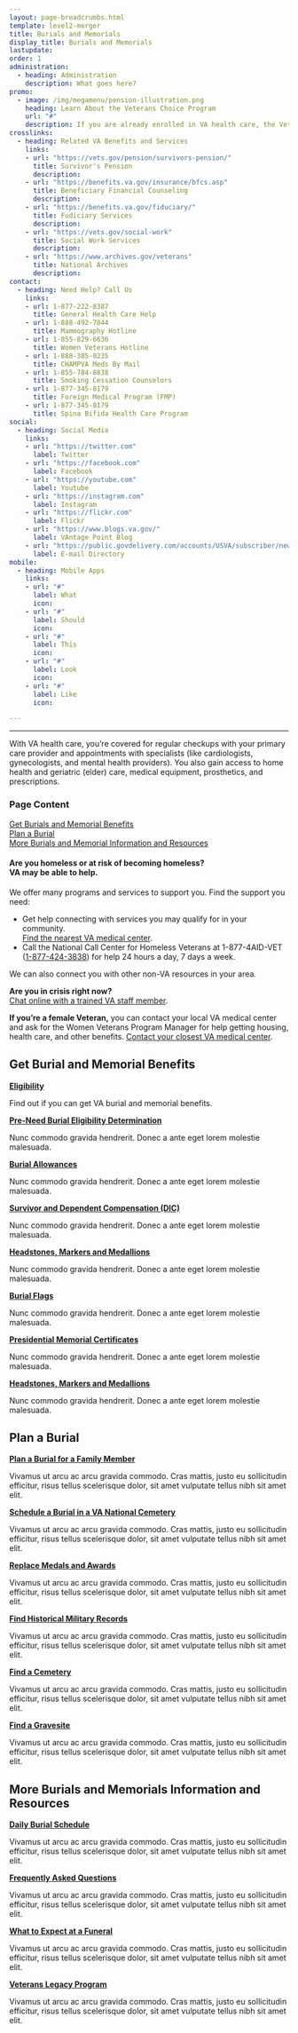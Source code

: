 ```yaml
---
layout: page-breadcrumbs.html
template: level2-merger
title: Burials and Memorials
display_title: Burials and Memorials
lastupdate:
order: 1
administration:
  - heading: Administration
    description: What goes here?
promo:
  - image: /img/megamenu/pension-illustration.png
    heading: Learn About the Veterans Choice Program
    url: "#"
    description: If you are already enrolled in VA health care, the Veterans Choice Program allows you to receive health care within your community.
crosslinks:
  - heading: Related VA Benefits and Services
    links:
    - url: "https://vets.gov/pension/survivors-pension/"
      title: Survivor's Pension
      description:
    - url: "https://benefits.va.gov/insurance/bfcs.asp"
      title: Beneficiary Financial Counseling
      description:
    - url: "https://benefits.va.gov/fiduciary/"
      title: Fudiciary Services
      description:
    - url: "https://vets.gov/social-work"
      title: Social Work Services
      description:
    - url: "https://www.archives.gov/veterans"
      title: National Archives
      description:
contact:
  - heading: Need Help? Call Us
    links:
    - url: 1-877-222-8387
      title: General Health Care Help
    - url: 1-888-492-7844
      title: Mammography Hotline
    - url: 1-855-829-6636
      title: Women Veterans Hotline
    - url: 1-888-385-0235
      title: CHAMPVA Meds By Mail
    - url: 1-855-784-8838
      title: Smoking Cessation Counselors
    - url: 1-877-345-8179
      title: Foreign Medical Program (FMP)
    - url: 1-877-345-8179
      title: Spina Bifida Health Care Program
social:
  - heading: Social Media
    links:
    - url: "https://twitter.com"
      label: Twitter
    - url: "https://facebook.com"
      label: Facebook
    - url: "https://youtube.com"
      label: Youtube
    - url: "https://instagram.com"
      label: Instagram
    - url: "https://flickr.com"
      label: Flickr
    - url: "https://www.blogs.va.gov/"
      label: VAntage Point Blog
    - url: "https://public.govdelivery.com/accounts/USVA/subscriber/new/"
      label: E-mail Directory
mobile:
  - heading: Mobile Apps
    links:
    - url: "#"
      label: What
      icon:
    - url: "#"
      label: Should
      icon:
    - url: "#"
      label: This
      icon:
    - url: "#"
      label: Look
      icon:
    - url: "#"
      label: Like
      icon:

---
```

---

<p class="va-introtext">
With VA health care, you’re covered for regular checkups with your primary care provider and appointments with specialists (like cardiologists, gynecologists, and mental health providers). You also gain access to home health and geriatric (elder) care, medical equipment, prosthetics, and prescriptions.
</p>

<h3 class="highlight">Page Content</h3>

[Get Burials and Memorial Benefits](#get)<br>
[Plan a Burial](#manage)<br>
[More Burials and Memorial Information and Resources](#more)<br>

<div class="usa-alert usa-alert-warning">
  <div class="usa-alert-body">
    <h4 class="usa-alert-title">Are you homeless or at risk of becoming homeless?<br><a id="crisis-expander-link">VA may be able to help</a>.</h4>
    <div id="crisis-expander-content" class="expander-content expander-content-closed">
      <div class="expander-content-inner usa-alert-text">
        <p>We offer many programs and services to support you. Find the support you need: </p>
        <ul>
          <li>Get help connecting with services you may qualify for in your community. <br>
            <a href="/facilities/">Find the nearest VA medical center</a>.</li>
          <li>Call the National Call Center for Homeless Veterans at 1-877-4AID-VET (<a href="tel:+18774243838">1-877-424-3838</a>) for help 24 hours a day, 7 days a week.</li>
        </ul>
        <p>We can also connect you with other non-VA resources in your area.</p>
        <p><b>Are you in crisis right now?</b> <br>
        <a href="https://www.veteranscrisisline.net/ChatTermsOfService.aspx?account=Homeless%20Veterans%20Chat">Chat online with a trained VA staff member</a>.</p>
        <p><b>If you’re a female Veteran,</b> you can contact your local VA medical center and ask for the Women Veterans Program Manager for help getting housing, health care, and other benefits. <a href="/facilities/">Contact your closest VA medical center</a>.</p>
      </div>
    </div>
  </div>
</div>

<script type="text/javascript">

  // Toggle the expandable crisis info
  document.getElementById('crisis-expander-link')
    .addEventListener('click', function () {
      document.getElementById('crisis-expander-content').classList.toggle('expander-content-closed');
    });
</script>

<section id="get" class="merger-majorlinks">

  <h2 class="highlight">Get Burial and Memorial Benefits</h2>

  <div class="link">
    <a href="https://vets.gov/burials-and-memorials/eligibility/"><b>Eligibility</b></a>
    <p>Find out if you can get VA burial and memorial benefits.
  </div>

  <div class="link">
    <a href="https://vets.gov/burials-and-memorials/pre-need/"><b>Pre-Need Burial Eligibility Determination</b></a>
    <p>Nunc commodo gravida hendrerit. Donec a ante eget lorem molestie malesuada.</p>
  </div>

  <div class="link">
    <a href="https://vets.gov/burials-and-memorials/survivor-and-dependent-benefits/burial-costs/"><b>Burial Allowances</b></a>
    <p>Nunc commodo gravida hendrerit. Donec a ante eget lorem molestie malesuada.</p>
  </div>

  <div class="link">
    <a href="https://vets.gov/burials-and-memorials/survivor-and-dependent-benefits/compensation/"><b>Survivor and Dependent Compensation (DIC)</b></a>
    <p>Nunc commodo gravida hendrerit. Donec a ante eget lorem molestie malesuada.</p>
  </div>

  <div class="link">
    <a href="https://www.vets.gov/burials-and-memorials/honor/headstones-markers-medallions/"><b>Headstones, Markers and Medallions</b></a>
    <p>Nunc commodo gravida hendrerit. Donec a ante eget lorem molestie malesuada.</p>
  </div>

  <div class="link">
    <a href="https://www.vets.gov/burials-and-memorials/honor/flags-and-memorial-certificates/"><b>Burial Flags</b></a>
    <p>Nunc commodo gravida hendrerit. Donec a ante eget lorem molestie malesuada.</p>
  </div>

  <div class="link">
    <a href="https://www.vets.gov/burials-and-memorials/honor/flags-and-memorial-certificates/"><b>Presidential Memorial Certificates</b></a>
    <p>Nunc commodo gravida hendrerit. Donec a ante eget lorem molestie malesuada.</p>
  </div>

  <div class="link">
    <a href="https://vets.gov/burials-and-memorials/bereavement-counseling/"><b>Headstones, Markers and Medallions</b></a>
    <p>Nunc commodo gravida hendrerit. Donec a ante eget lorem molestie malesuada.</p>
  </div>

</section>

<section id="manage" class="merger-majorlinks">

  <h2 class='highlight'>Plan a Burial</h2>

  <div class="link">
    <a href="https://vets.gov/burials-and-memorials/burial-planning/"><b>Plan a Burial for a Family Member</b></a>
    <p>Vivamus ut arcu ac arcu gravida commodo. Cras mattis, justo eu sollicitudin efficitur, risus tellus scelerisque dolor, sit amet vulputate tellus nibh sit amet elit.</p>
    </div>

  <div class="link">
    <a href="https://www.cem.va.gov/cem/burial_benefits/need.asp"><b>Schedule a Burial in a VA National Cemetery</b></a>
    <p>Vivamus ut arcu ac arcu gravida commodo. Cras mattis, justo eu sollicitudin efficitur, risus tellus scelerisque dolor, sit amet vulputate tellus nibh sit amet elit.</p>
  </div>

  <div class="link">
    <a href="https://www.cem.va.gov/recmed_records.asp"><b>Replace Medals and Awards</b></a>
    <p>Vivamus ut arcu ac arcu gravida commodo. Cras mattis, justo eu sollicitudin efficitur, risus tellus scelerisque dolor, sit amet vulputate tellus nibh sit amet elit.</p>
  </div>

  <div class="link">
    <a href="#"><b>Find Historical Military Records</b></a>
    <p>Vivamus ut arcu ac arcu gravida commodo. Cras mattis, justo eu sollicitudin efficitur, risus tellus scelerisque dolor, sit amet vulputate tellus nibh sit amet elit.</p>
  </div>

  <div class="link">
    <a href="https://vets.gov/facilities"><b>Find a Cemetery</b></a>
    <p>Vivamus ut arcu ac arcu gravida commodo. Cras mattis, justo eu sollicitudin efficitur, risus tellus scelerisque dolor, sit amet vulputate tellus nibh sit amet elit.</p>
  </div>

  <div class="link">
    <a href="https://m.va.gov/gravelocator/index.cfm"><b>Find a Gravesite</b></a>
    <p>Vivamus ut arcu ac arcu gravida commodo. Cras mattis, justo eu sollicitudin efficitur, risus tellus scelerisque dolor, sit amet vulputate tellus nibh sit amet elit.</p>
  </div>

</section>

<section id="more" class="merger-majorlinks">

  <h2 class='highlight'>More Burials and Memorials Information and Resources</h2>

  <div class="link">
    <a href="https://cem.va.gov/cem/dailyburialschedule/"><b>Daily Burial Schedule</b></a>
    <p>Vivamus ut arcu ac arcu gravida commodo. Cras mattis, justo eu sollicitudin efficitur, risus tellus scelerisque dolor, sit amet vulputate tellus nibh sit amet elit.</p>
  </div>

  <div class="link">
    <a href="https://www.cem.va.gov/cem/faq.asp"><b>Frequently Asked Questions</b></a>
    <p>Vivamus ut arcu ac arcu gravida commodo. Cras mattis, justo eu sollicitudin efficitur, risus tellus scelerisque dolor, sit amet vulputate tellus nibh sit amet elit.</p>
  </div>

  <div class="link">
    <a href="https://vets.gov/burials-and-memorials/what-to-expect-at-a-funeral/"><b>What to Expect at a Funeral</b></a>
    <p>Vivamus ut arcu ac arcu gravida commodo. Cras mattis, justo eu sollicitudin efficitur, risus tellus scelerisque dolor, sit amet vulputate tellus nibh sit amet elit.</p>
  </div>

  <div class="link">
    <a href="https://www.cem.va.gov/cem/legacy/index.asp"><b>Veterans Legacy Program</b></a>
    <p>Vivamus ut arcu ac arcu gravida commodo. Cras mattis, justo eu sollicitudin efficitur, risus tellus scelerisque dolor, sit amet vulputate tellus nibh sit amet elit.</p>
  </div>

</section>
